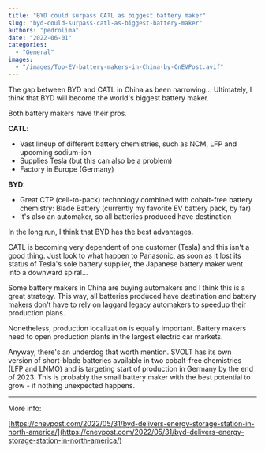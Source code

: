 ```yaml
---
title: "BYD could surpass CATL as biggest battery maker"
slug: "byd-could-surpass-catl-as-biggest-battery-maker"
authors: "pedrolima"
date: "2022-06-01"
categories:
  - "General"
images:
  - "/images/Top-EV-battery-makers-in-China-by-CnEVPost.avif"
---
```


The gap between BYD and CATL in China as been narrowing... Ultimately, I think that BYD will become the world's biggest battery maker.

Both battery makers have their pros.

**CATL**:

- Vast lineup of different battery chemistries, such as NCM, LFP and upcoming sodium-ion
- Supplies Tesla (but this can also be a problem)
- Factory in Europe (Germany)

**BYD**:

- Great CTP (cell-to-pack) technology combined with cobalt-free battery chemistry: Blade Battery (currently my favorite EV battery pack, by far)
- It's also an automaker, so all batteries produced have destination

In the long run, I think that BYD has the best advantages.

CATL is becoming very dependent of one customer (Tesla) and this isn't a good thing. Just look to what happen to Panasonic, as soon as it lost its status of Tesla's sole battery supplier, the Japanese battery maker went into a downward spiral...

Some battery makers in China are buying automakers and I think this is a great strategy. This way, all batteries produced have destination and battery makers don't have to rely on laggard legacy automakers to speedup their production plans.

Nonetheless, production localization is equally important. Battery makers need to open production plants in the largest electric car markets.

Anyway, there's an underdog that worth mention. SVOLT has its own version of short-blade batteries available in two cobalt-free chemistries (LFP and LNMO) and is targeting start of production in Germany by the end of 2023. This is probably the small battery maker with the best potential to grow - if nothing unexpected happens.

---

More info:

[https://cnevpost.com/2022/05/31/byd-delivers-energy-storage-station-in-north-america/](https://cnevpost.com/2022/05/31/byd-delivers-energy-storage-station-in-north-america/)
